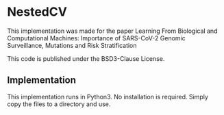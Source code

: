 # NestedCV

This implementation was made for the paper Learning From Biological and Computational Machines: Importance of SARS-CoV-2 Genomic Surveillance, Mutations and Risk Stratification

This code is published under the BSD3-Clause License.

## Implementation
This implementation runs in Python3. No installation is required. Simply copy the files to a directory and use.
